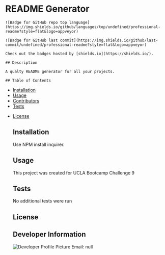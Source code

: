 # README Generator
    
    ![Badge for GitHub repo top language](https://img.shields.io/github/languages/top/undefined/professional-readme?style=flat&logo=appveyor) 
    
    ![Badge for GitHub last commit](https://img.shields.io/github/last-commit/undefined/professional-readme?style=flat&logo=appveyor) 
    
    Check out the badges hosted by [shields.io](https://shields.io/). 
    
    ## Description
    
    A qualty README generator for all your projects.

    ## Table of Contents
 - [Installation](#installation)  
 - [Usage](#usage) 
 - [Contributors](#credits)
 - [Tests](#tests)
 * [License](#license) 
    
    ## Installation
    
    
    Use NPM install inquirer.
    
    ## Usage 
    
    This project was created for UCLA Bootcamp Challenge 9
    
    ## Tests
    
    No additional tests were run
    
    ## License
    
    
    
    ## Developer Information
    ![Developer Profile Picture](https://avatars.githubusercontent.com/u/78326320?v=4)
    Email: null
    